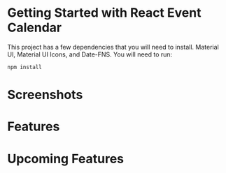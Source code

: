 # Getting Started with React Event Calendar

<div>

This project has a few dependencies that you will need to install. Material UI, Material UI Icons, and Date-FNS. You will need to run:

```
npm install
```

</div>

# Screenshots

# Features

# Upcoming Features
